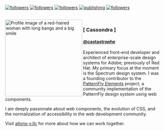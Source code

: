 <p><a rel="me" href="https://front-end.social/@castastrophe">
    <img alt="followers" title="Follow me on Mastodon" src="https://img.shields.io/mastodon/follow/109297102751309835?domain=https%3A%2F%2Ffront-end.social&label=Follow&logo=mastodon&logoColor=white&style=for-the-badge&labelColor=008080&color=006969"/></a>
  <a href="https://github.com/castastrophe">
    <img alt="followers" title="Follow me on GitHub" src="https://img.shields.io/github/followers/castastrophe?color=236ad3&labelColor=1155ba&style=for-the-badge&logo=github&label=Follow"/></a>
  <a href="https://codepen.io/castastrophe/">
    <img alt="followers" title="Follow me on CodePen" src="https://img.shields.io/badge/16-1?color=640464&labelColor=7c007c&style=for-the-badge&logo=codepen&label=Follow"/></a>
<a href="https://castastrophe.medium.com/">
    <img alt="publishing" title="View articles on Medium" src="https://img.shields.io/badge/107-1?color=666&labelColor=444&label=subscribe&logo=medium&logoColor=white&style=for-the-badge"/></a>
<a href="https://twitter.com/castastrophee">
    <img alt="followers" title="Follow me on Twitter" src="https://img.shields.io/twitter/follow/castastrophee?label=Follow&logo=twitter&logoColor=white&labelColor=1DA1F2&color=0b76b8&style=for-the-badge"/></a>
</p>
<br>

<img align="left" src="https://user-images.githubusercontent.com/1840295/206933776-653f5672-0008-4a6c-b65c-e52905a181c4.png" width="250" alt="Profile image of a red-haired woman with long bangs and a big smile">

### [ Cassondra ]
#### [@castastrophe](https://github.com/castastrophe?tab=repositories)

Experienced front-end developer and architect of enterprise-scale design systems for Adobe; previously of Red Hat. My primary focus at the moment is the Spectrum design system. I was a founding contributor to the [PatternFly&nbsp;Elements](https://github.com/patternfly/patternfly-elements) project; a community implementation of the PatternFly design system using web components.

I am deeply passionate about web components, the evolution of CSS, and the normalization of accessibility in the web development community.

Visit [allons-y.llc](http://allons-y.llc/) for more about how we can work together.
